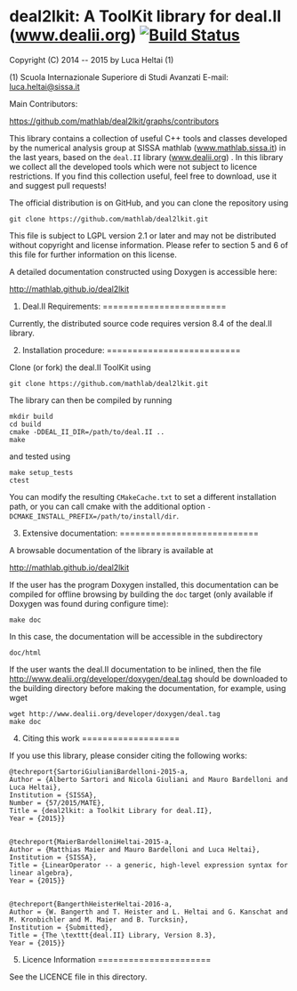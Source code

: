 # deal2lkit: A ToolKit library for deal.II (www.dealii.org) [![Build Status](https://travis-ci.org/mathLab/deal2lkit.svg)](https://travis-ci.org/mathLab/deal2lkit)

Copyright (C) 2014 -- 2015 by Luca Heltai (1) 

(1) Scuola Internazionale Superiore di Studi Avanzati
    E-mail: luca.heltai@sissa.it

Main Contributors:

https://github.com/mathlab/deal2lkit/graphs/contributors

This library contains a collection of useful C++ tools and classes
developed by the numerical analysis group at SISSA mathlab
(www.mathlab.sissa.it) in the last years, based on the `deal.II`
library (www.dealii.org) .  In this library we collect all the
developed tools which were not subject to licence restrictions. If you
find this collection useful, feel free to download, use it and suggest
pull requests!

The official distribution is on GitHub, and you can clone the
repository using

	git clone https://github.com/mathlab/deal2lkit.git

This file is subject to LGPL version 2.1 or later and may not be
distributed without copyright and license information. Please refer to
section 5 and 6 of this file for further information on this license.

A detailed documentation constructed using Doxygen is accessible here:

http://mathlab.github.io/deal2lkit

1. Deal.II Requirements:
========================

Currently, the distributed source code requires version 8.4 of the 
deal.II library.

2. Installation procedure:
==========================

Clone (or fork) the deal.II ToolKit using 

	git clone https://github.com/mathlab/deal2lkit.git

The library can then be compiled by running

	mkdir build
	cd build
	cmake -DDEAL_II_DIR=/path/to/deal.II ..
	make

and tested using 
    
	make setup_tests
	ctest

You can modify the resulting `CMakeCache.txt` to set a different
installation path, or you can call cmake with the additional option
`-DCMAKE_INSTALL_PREFIX=/path/to/install/dir`.
	
3. Extensive documentation:
===========================

A browsable documentation of the library is available at

http://mathlab.github.io/deal2lkit

If the user has the program Doxygen installed, this documentation can
be compiled for offline browsing by building the `doc` target (only
available if Doxygen was found during configure time):

	make doc

In this case, the documentation will be accessible in the subdirectory

	doc/html

If the user wants the deal.II documentation to be inlined, then the
file http://www.dealii.org/developer/doxygen/deal.tag should be
downloaded to the building directory before making the documentation,
for example, using wget

	wget http://www.dealii.org/developer/doxygen/deal.tag
	make doc

4. Citing this work
===================

If you use this library, please consider citing the following works:

	@techreport{SartoriGiulianiBardelloni-2015-a,
	Author = {Alberto Sartori and Nicola Giuliani and Mauro Bardelloni and Luca Heltai},
	Institution = {SISSA},
	Number = {57/2015/MATE},
	Title = {deal2lkit: a Toolkit Library for deal.II},
	Year = {2015}}


	@techreport{MaierBardelloniHeltai-2015-a,
	Author = {Matthias Maier and Mauro Bardelloni and Luca Heltai},
	Institution = {SISSA},
	Title = {LinearOperator -- a generic, high-level expression syntax for linear algebra},
	Year = {2015}}


	@techreport{BangerthHeisterHeltai-2016-a,
	Author = {W. Bangerth and T. Heister and L. Heltai and G. Kanschat and M. Kronbichler and M. Maier and B. Turcksin},
	Institution = {Submitted},
	Title = {The \texttt{deal.II} Library, Version 8.3},
	Year = {2015}}

5. Licence Information
======================

See the LICENCE file in this directory.

